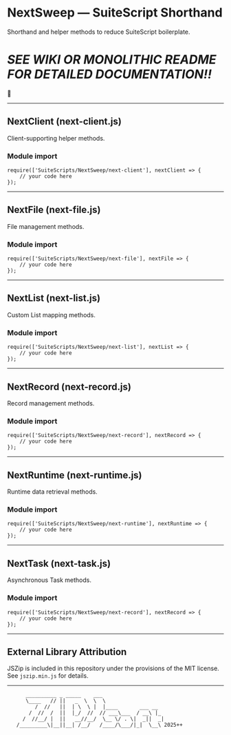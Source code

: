 # NextSweep &mdash; SuiteScript Shorthand

Shorthand and helper methods to reduce SuiteScript boilerplate.

# **_SEE WIKI OR MONOLITHIC README FOR DETAILED DOCUMENTATION!!_**

&#x1F642;

***

## NextClient (next-client.js)

Client-supporting helper methods.

### Module import

```
require(['SuiteScripts/NextSweep/next-client'], nextClient => {
    // your code here
});
```

***

## NextFile (next-file.js)

File management methods.

### Module import

```
require(['SuiteScripts/NextSweep/next-file'], nextFile => {
    // your code here
});
```

***

## NextList (next-list.js)

Custom List mapping methods.

### Module import

```
require(['SuiteScripts/NextSweep/next-list'], nextList => {
    // your code here
});
```

***

## NextRecord (next-record.js)

Record management methods.

### Module import

```
require(['SuiteScripts/NextSweep/next-record'], nextRecord => {
    // your code here
});
```

***

## NextRuntime (next-runtime.js)

Runtime data retrieval methods.

### Module import

```
require(['SuiteScripts/NextSweep/next-runtime'], nextRuntime => {
    // your code here
});
```

***

## NextTask (next-task.js)

Asynchronous Task methods.

### Module import

```
require(['SuiteScripts/NextSweep/next-record'], nextRecord => {
    // your code here
});
```

***

## External Library Attribution

JSZip is included in this repository under the provisions of the MIT license.
See `jszip.min.js` for details.

***

```
      __________ _ _____    ___
      \____   // ||   _  \  \  \
         /  //   ||  | \  \ |  |____       ___ __
       /  //  /  ||  |_/  //  // ___\___  / __\ |_
     /  //__/ |  ||   __//__/  \__ \/ . \|  _||  _|
   /_________\|__||__| /__/   /____/\___/|_|  \__\ 2025++

```
